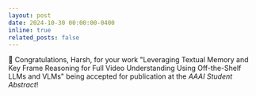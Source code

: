 ```yaml
---
layout: post
date: 2024-10-30 00:00:00-0400
inline: true
related_posts: false
---
```


🎉 Congratulations, Harsh, for your work "Leveraging Textual Memory and Key Frame Reasoning for Full Video Understanding Using Off-the-Shelf LLMs and VLMs" being accepted for publication at the *AAAI Student Abstract*!